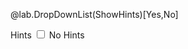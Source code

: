 @lab.DropDownList(ShowHints)[Yes,No]

<span class="label">Hints</span>
<label class="switch">
  <input type="checkbox" class="checkMode">
  <span class="slider round"></span>
</label>
<span class="label">No Hints</span>